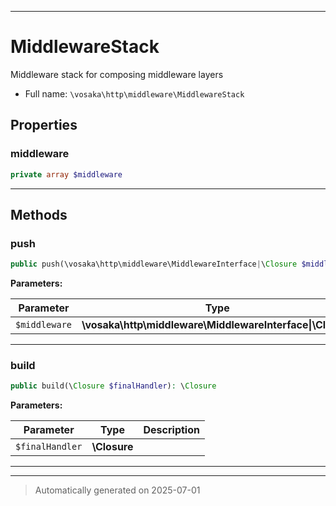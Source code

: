 ***

# MiddlewareStack

Middleware stack for composing middleware layers



* Full name: `\vosaka\http\middleware\MiddlewareStack`



## Properties


### middleware



```php
private array $middleware
```






***

## Methods


### push



```php
public push(\vosaka\http\middleware\MiddlewareInterface|\Closure $middleware): void
```








**Parameters:**

| Parameter | Type | Description |
|-----------|------|-------------|
| `$middleware` | **\vosaka\http\middleware\MiddlewareInterface&#124;\Closure** |  |





***

### build



```php
public build(\Closure $finalHandler): \Closure
```








**Parameters:**

| Parameter | Type | Description |
|-----------|------|-------------|
| `$finalHandler` | **\Closure** |  |





***


***
> Automatically generated on 2025-07-01
